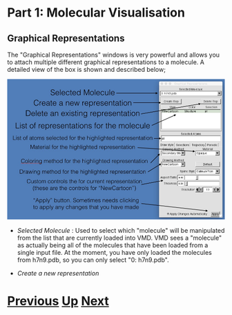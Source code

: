 # Part 1: Molecular Visualisation
## Graphical Representations

The "Graphical Representations" windows is very powerful and allows you to attach multiple different graphical representations to a molecule. A detailed view of the box is shown and described below;

![Image of graphical representations box](vmd_grdetail.jpg)

* *Selected Molecule* : Used to select which "molecule" will be manipulated from the list that are currently loaded into VMD. VMD sees a "molecule" as actually being all of the molecules that have been loaded from a single input file. At the moment, you have only loaded the molecules from h7n9.pdb, so you can only select "0: h7n9.pdb". 

* *Create a new representation*


# [Previous](README.md) [Up](README.md) [Next](mouse.md)
